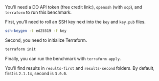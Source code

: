 You'll need a DO API token (free credit link:), `openssh` (with `scp`), and `terraform` to run this benchmark.

First, you'll need to roll an SSH key next into the `key` and `key.pub` files.

```bash
ssh-keygen -t ed25519 -f key
```

Second, you need to initialize Terraform.

```bash
terraform init
```

Finally, you can run the benchmark with `terraform apply`.

You'll find results in `results-first` and `results-second` folders. By default, first is `2.1.14`, second is `3.0.0`.